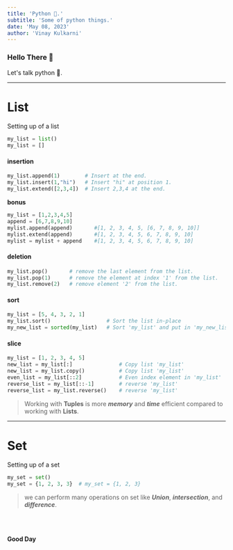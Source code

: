 ```yaml
---
title: 'Python 🐍.'
subtitle: 'Some of python things.'
date: 'May 08, 2023'
author: 'Vinay Kulkarni'
---
```


### Hello There 🐼

Let's talk python 🐍.

___

# List

Setting up of a list


```python
my_list = list()
my_list = []
```

#### **insertion**

```python
my_list.append(1)        # Insert at the end.
my_list.insert(1,"hi")   # Insert "hi" at position 1.
my_list.extend([2,3,4])  # Insert 2,3,4 at the end.
```

**__bonus__**

```python
my_list = [1,2,3,4,5]
append = [6,7,8,9,10]
mylist.append(append)       #[1, 2, 3, 4, 5, [6, 7, 8, 9, 10]]
mylist.extend(append)       #[1, 2, 3, 4, 5, 6, 7, 8, 9, 10]
mylist = mylist + append    #[1, 2, 3, 4, 5, 6, 7, 8, 9, 10]
```

#### **deletion**

```python
my_list.pop()       # remove the last element from the list.
my_list.pop(1)      # remove the element at index '1' from the list.
my_list.remove(2)   # remove element '2' from the list.
```

#### **sort**

```python
my_list = [5, 4, 3, 2, 1]
my_list.sort()                  # Sort the list in-place
my_new_list = sorted(my_list)   # Sort 'my_list' and put in 'my_new_list'
```

#### **slice**

```python
my_list = [1, 2, 3, 4, 5]
new_list = my_list[:]               # Copy list 'my_list'
new_list = my_list.copy()           # Copy list 'my_list'
even_list = my_list[::2]            # Even index element in 'my_list'
reverse_list = my_list[::-1]        # reverse 'my_list'
reverse_list = my_list.reverse()    # reverse 'my_list'
```

> Working with **Tuples** is more **_memory_** and **_time_** efficient compared to working with **Lists**.

___ 

# Set

Setting up of a set

```python
my_set = set()
my_set = {1, 2, 3, 3}  # my_set = {1, 2, 3}
```

> we can perform many operations on set like **_Union_**, **_intersection_**, and **_difference_**.

<br/>
<br/>

**Good Day**